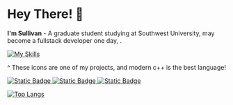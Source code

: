 # Hey There! 👋
**I'm Sullivan** - A graduate student studying at Southwest University, may become a fullstack developer one day, . 

[![My Skills](https://skillicons.dev/icons?i=cpp,ts,tensorflow,linux,vite,tauri,blender)](https://skillicons.dev) 

^ These icons are one of my projects, and modern c++ is the best language!

<a href="https://blog.sullivanzeng.top">![Static Badge](https://img.shields.io/badge/Blog-博客-blue) 
<a href="https://space.bilibili.com/275981304">![Static Badge](https://img.shields.io/badge/Bilibili-小电视-pink) 
<a href="http://gcjsxy.swu.edu.cn">![Static Badge](https://img.shields.io/badge/School-西南大学-green) 

[![Top Langs](https://github-readme-stats.vercel.app/api/top-langs/?username=sullivan986&theme=onedark)](https://github.com/anuraghazra/github-readme-stats)
